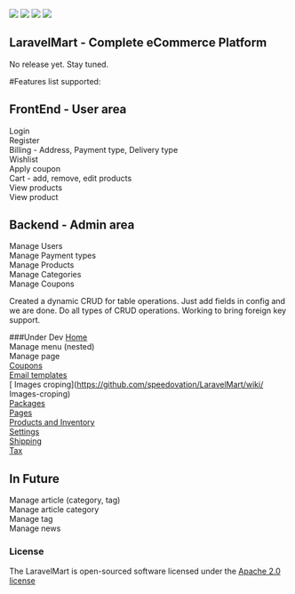[![](https://img.shields.io/badge/GitterChat-Online-brightgreen.svg?style=flat-square)](https://gitter.im/speedovation/General) [![](https://img.shields.io/badge/HipChat-Online-brightgreen.svg?style=flat-square)](https://www.hipchat.com/ggaNhaRfU) [![]( http://img.shields.io/badge/License-Apache_2.0-blue.svg?style=flat-square)]( http://opensource.org/licenses/Apache-2.0) [![](https://img.shields.io/badge/No-Release-CEC9A7.svg?style=flat-square)](http://speedovation.com)


## LaravelMart - Complete eCommerce Platform
No release yet. Stay tuned.

#Features list supported:

## FrontEnd - User area
Login  
Register  
Billing - Address, Payment type, Delivery type  
Wishlist  
Apply coupon  
Cart - add, remove, edit products  
View products  
View product  

## Backend - Admin area
Manage Users  
Manage Payment types  
Manage Products  
Manage Categories  
Manage Coupons  

Created a dynamic CRUD for table operations. Just add fields in config and we are done. Do all types of CRUD operations. Working to bring foreign key support.

###Under Dev
[Home](https://github.com/speedovation/LaravelMart/wiki/Home)  
Manage menu (nested)  
Manage page  
[Coupons](https://github.com/speedovation/LaravelMart/wiki/Coupons)  
[Email templates](https://github.com/speedovation/LaravelMart/wiki/Email-templates)  
[ Images croping](https://github.com/speedovation/LaravelMart/wiki/ Images-croping)  
[Packages](https://github.com/speedovation/LaravelMart/wiki/Packages)  
[Pages](https://github.com/speedovation/LaravelMart/wiki/Pages)  
[Products and Inventory](https://github.com/speedovation/LaravelMart/wiki/Products-and-Inventory)  
[Settings](https://github.com/speedovation/LaravelMart/wiki/Settings)  
[Shipping](https://github.com/speedovation/LaravelMart/wiki/Shipping)  
[Tax](https://github.com/speedovation/LaravelMart/wiki/Tax)  

## In Future 
Manage article (category, tag)  
Manage article category  
Manage tag  
Manage news  



### License
The LaravelMart is open-sourced software licensed under the [Apache 2.0 license](http://opensource.org/licenses/Apache-2.0)

